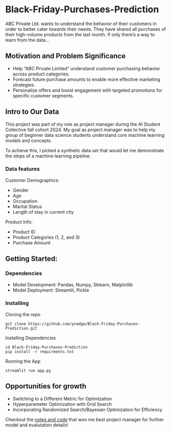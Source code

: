 # Black-Friday-Purchases-Prediction

ABC Private Ltd. wants to understand the behavior of their customers in order to better cater towards their needs.
They have shared all purchases of their high-volume products from the last month.
If only there’s a way to learn from the data...

## Motivation and Problem Significance

* Help “ABC Private Limited” understand customer purchasing behavior across product categories.
* Forecast future purchase amounts to enable more effective marketing strategies.
* Personalize offers and boost engagement with targeted promotions for specific customer segments.

## Intro to Our Data

This project was part of my role as project manager during the AI Student Collective fall cohort 2024. My goal as project manager was to help my group of beginner data science students understand core machine learning models and concepts.

To achieve this, I picked a synthetic data set that would let me demonstrate the steps of a machine learning pipeline.

### Data features

Customer Demographics:
* Gender
* Age
* Occupation
* Marital Status
* Length of stay in current city

Product Info:
* Product ID
* Product Categories (1, 2, and 3)
* Purchase Amount

## Getting Started:

### Dependencies

* Model Development: Pandas, Numpy, Sklearn, Matplotlib
* Model Deployment: Streamlit, Pickle

### Installing

Cloning the repo
```
git clone https://github.com/ynadge/Black-Friday-Purchases-Prediction.git
```

Installing Dependencies
```
cd Black-Friday-Purchases-Prediction
pip install -r requirments.txt
```

Running the App
```
streamlit run app.py
```

## Opportunities for growth
* Switching to a Different Metric for Optimization
* Hyperparameter Optimization with Grid Search
* Incorporating Randomized Search/Bayesian Optimization for Efficiency

Checkout the [notes and code](https://github.com/ynadge/Black-Friday-Purchases-Prediction/blob/main/Project%20Code%20and%20Notes%20.ipynb) that won me best project manager for further model and evalutation details!



